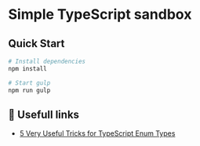 # Simple TypeScript sandbox

## Quick Start

```bash
# Install dependencies
npm install

# Start gulp
npm run gulp

```

## :link: Usefull links

- [5 Very Useful Tricks for TypeScript Enum Types](https://javascript.plainenglish.io/5-very-useful-tricks-for-typescript-enum-types-9662eb716520)
